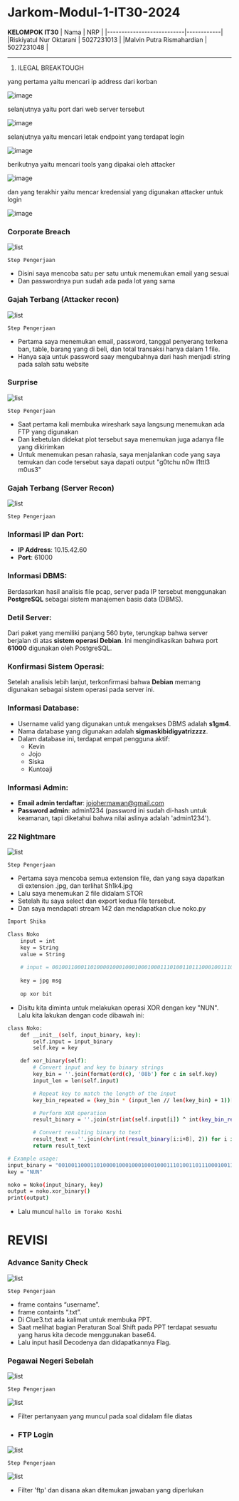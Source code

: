 # Jarkom-Modul-1-IT30-2024

**KELOMPOK IT30**
| Nama | NRP |
|---------------------------|------------|
|Riskiyatul Nur Oktarani | 5027231013 |
|Malvin Putra Rismahardian | 5027231048 |

<hr>

1. ILEGAL BREAKTOUGH

yang pertama yaitu mencari ip address dari korban 

![image](https://github.com/user-attachments/assets/21c46481-2416-4482-9094-7ed2f10a13d1)

selanjutnya yaitu port dari web server tersebut

![image](https://github.com/user-attachments/assets/e754ced9-86eb-4d99-b3e8-8344d4f13f36)

selanjutnya yaitu mencari letak endpoint yang terdapat login

![image](https://github.com/user-attachments/assets/2e5731f6-760b-49ac-a13f-63d4842ba370)

berikutnya yaitu mencari tools yang dipakai oleh attacker

![image](https://github.com/user-attachments/assets/7f359ee9-d6ad-4f09-9f7d-96fee067d36f)

dan yang terakhir yaitu mencar kredensial yang digunakan attacker untuk login

![image](https://github.com/user-attachments/assets/5de190d0-a90d-4086-a797-9d4f9789680c)



### Corporate Breach

![list](https://cdn.discordapp.com/attachments/1286025745948475413/1286025793440452681/aa7c9576-e2f8-453c-95a1-6e7fd68c2cf2.png?ex=66ec685a&is=66eb16da&hm=2442887c9a09044efd042441d3341ee18b2bc62b72b55038786019cc75b55948&)


`Step Pengerjaan`

- Disini saya mencoba satu per satu untuk menemukan email yang sesuai
- Dan passwordnya pun sudah ada pada lot yang sama

### Gajah Terbang (Attacker recon)

![list](https://cdn.discordapp.com/attachments/1286025745948475413/1286036782932168716/image.png?ex=66ec7296&is=66eb2116&hm=cee22ff821008dc645b8efa7db82cefe0afa500092944914b81abba93cb92ad1&)


`Step Pengerjaan`

- Pertama saya menemukan email, password, tanggal penyerang terkena ban, table, barang yang di beli, dan total transaksi hanya dalam 1 file.
- Hanya saja untuk password saay mengubahnya dari hash menjadi string pada salah satu website

### Surprise

![list](https://cdn.discordapp.com/attachments/1286025745948475413/1286027506503385230/image.png?ex=66ec69f2&is=66eb1872&hm=e5bd6bb40dc0b90c9ad64df9444e06aa343c4f7bf4e379dc10cee477af4353ce&)


`Step Pengerjaan`

- Saat pertama kali membuka wireshark saya langsung menemukan ada FTP yang digunakan
- Dan kebetulan didekat plot tersebut saya menemukan juga adanya file yang dikirimkan
- Untuk menemukan pesan rahasia, saya menjalankan code yang saya temukan dan code tersebut saya dapati output "g0tchu n0w l1ttl3 m0us3" 

### Gajah Terbang (Server Recon)

![list](https://cdn.discordapp.com/attachments/1286025745948475413/1286028816753627146/image.png?ex=66ec6b2b&is=66eb19ab&hm=7b51a45d5267e07bca88270c1da89e37f27e4382dee6036303371b694d7e8f27&)

`Step Pengerjaan`

### Informasi IP dan Port:
- **IP Address**: 10.15.42.60
- **Port**: 61000

### Informasi DBMS:
Berdasarkan hasil analisis file pcap, server pada IP tersebut menggunakan **PostgreSQL** sebagai sistem manajemen basis data (DBMS).

### Detil Server:
Dari paket yang memiliki panjang 560 byte, terungkap bahwa server berjalan di atas **sistem operasi Debian**. Ini mengindikasikan bahwa port **61000** digunakan oleh PostgreSQL.

### Konfirmasi Sistem Operasi:
Setelah analisis lebih lanjut, terkonfirmasi bahwa **Debian** memang digunakan sebagai sistem operasi pada server ini.

### Informasi Database:
- Username valid yang digunakan untuk mengakses DBMS adalah **s1gm4**.
- Nama database yang digunakan adalah **sigmaskibidigyatrizzzz**.
- Dalam database ini, terdapat empat pengguna aktif:
  - Kevin
  - Jojo
  - Siska
  - Kuntoaji

### Informasi Admin:
- **Email admin terdaftar**: jojohermawan@gmail.com
- **Password admin**: admin1234 (password ini sudah di-hash untuk keamanan, tapi diketahui bahwa nilai aslinya adalah 'admin1234'). 


### 22 Nightmare

![list](https://cdn.discordapp.com/attachments/1286025745948475413/1286030587743703071/image.png?ex=66ec6cd1&is=66eb1b51&hm=0aa1655e41ea2bad0471207176d1c7231d891e7a1c5c38016b565287c9caba53&)

`Step Pengerjaan`

- Pertama saya mencoba semua extension file, dan yang saya dapatkan di extension .jpg, dan terlihat Sh1k4.jpg
- Lalu saya menemukan 2 file didalam STOR
- Setelah itu saya select dan export kedua file tersebut.
- Dan saya mendapati stream 142 dan mendapatkan clue noko.py

```bash
Import Shika

Class Noko
    input = int
    key = String
    value = String
    
    # input = 001001100011010000100010001000100011101001101110001001110011100001101110000110100011101000111100001011110011111000100001011011100001111000100001001111010011110100100111
    
    key = jpg msg
    
    op xor bit
```

- Disitu kita diminta untuk melakukan operasi XOR dengan key "NUN". Lalu kita lakukan dengan code dibawah ini:

```bash
class Noko:
    def __init__(self, input_binary, key):
        self.input = input_binary
        self.key = key

    def xor_binary(self):
        # Convert input and key to binary strings
        key_bin = ''.join(format(ord(c), '08b') for c in self.key)
        input_len = len(self.input)

        # Repeat key to match the length of the input
        key_bin_repeated = (key_bin * (input_len // len(key_bin) + 1))[:input_len]

        # Perform XOR operation
        result_binary = ''.join(str(int(self.input[i]) ^ int(key_bin_repeated[i])) for i in range(input_len))

        # Convert resulting binary to text
        result_text = ''.join(chr(int(result_binary[i:i+8], 2)) for i in range(0, len(result_binary), 8))
        return result_text

# Example usage:
input_binary = "001001100011010000100010001000100011101001101110001001110011100001101110000110100011101000111100001011110011111000100001011011100001111000100001001111010011110100100111"
key = "NUN"

noko = Noko(input_binary, key)
output = noko.xor_binary()
print(output)

```
- Lalu muncul `hallo im Torako Koshi`

# REVISI

### Advance Sanity Check

![list](https://cdn.discordapp.com/attachments/1286025745948475413/1287412500853428384/Screenshot_2024-09-21_232120.png?ex=66f173d3&is=66f02253&hm=62a9f3993f804241bfc363080969d86044f41c5358afd1a8b03121ac3976b507&)

`Step Pengerjaan`

- frame contains “username”.
- frame containts “.txt”.
- Di Clue3.txt ada kalimat untuk membuka PPT.
- Saat melihat bagian Peraturan Soal Shift pada PPT terdapat sesuatu yang harus kita decode menggunakan base64.
- Lalu input hasil Decodenya dan didapatkannya Flag.


### Pegawai Negeri Sebelah

![list](https://cdn.discordapp.com/attachments/1286025745948475413/1287413633403457647/Screenshot_2024-09-21_232110.png?ex=66f174e1&is=66f02361&hm=4812e5d02cca549caa8f5692a01d8d296f46a0494f1f464d0e990bea3add9994&)

`Step Pengerjaan`

![list](https://cdn.discordapp.com/attachments/1286025745948475413/1287414106579800124/image.png?ex=66f17552&is=66f023d2&hm=caa679e829d10d9a891a832c995e33ba1178cae732ea5b774f9e26c2150ab9df&)
- Filter pertanyaan yang muncul pada soal didalam file diatas

- ### FTP Login

![list](https://cdn.discordapp.com/attachments/1286025745948475413/1287416676513742890/image.png?ex=66f177b6&is=66f02636&hm=b1ace0ab3f075bff2ddb68b2cdf56130deee5f5c8dad691828cce17828e7f492&)

`Step Pengerjaan`

![list](https://cdn.discordapp.com/attachments/1286025745948475413/1287416816733523989/Screenshot_2024-09-22_211327.png?ex=66f177d8&is=66f02658&hm=7051a86e74edccd13200b95886d40908d50014434dd393b9d80e92ddca77266b&)

- Filter 'ftp' dan disana akan ditemukan jawaban yang diperlukan



